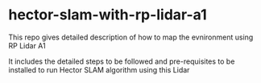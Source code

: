 # hector-slam-with-rp-lidar-a1

This repo gives detailed description of how to map the evnironment using RP Lidar A1

It includes the detailed steps to be followed and pre-requisites to be installed to run Hector SLAM algorithm using this Lidar
